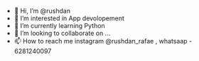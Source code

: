 - 👋 Hi, I’m @rushdan
- 👀 I’m interested in App devolopement 
- 🌱 I’m currently learning Python
- 💞️ I’m looking to collaborate on ...
- 📫 How to reach me instagram @rushdan_rafae , whatsaap - 6281240097

<!---
rushdan1/rushdan1 is a ✨ special ✨ repository because its `README.md` (this file) appears on your GitHub profile.
You can click the Preview link to take a look at your changes.
--->
